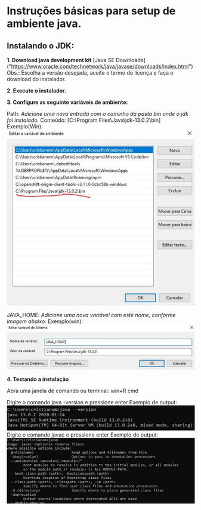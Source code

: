 # Instruções básicas para setup de ambiente java.

## Instalando o JDK:

**1. Download java development kit**
[Java SE Downloads] ("https://www.oracle.com/technetwork/java/javase/downloads/index.html")
Obs.: Escolha a versão desejada, aceite o termo de licença e faça o download do instalador.

**2. Execute o instalador.**

**3. Configure as seguinte variáveis de ambiente:**

Path: *Adicione uma nova entrada com o caminho da pasta bin onde o jdk foi instalado.*
Conteúdo: [C:\Program Files\Java\jdk-13.0.2\bin]
Exemplo(Win):
![path](/assets/images/path.JPG)

JAVA_HOME: *Adicione uma nova variável com este nome, conforme imagem abaixo:*
Exemplo(win):
![path](/assets/images/java_home.JPG)

**4. Testando a instalação**

Abra uma janela de comando ou terminal:
win+R cmd

Digite o comando java -version e pressione enter
Exemplo de output:
![path](/assets/images/java_version.JPG)
Digite o comando javac e pressione enter
Exemplo de output:
![path](/assets/images/java_c.JPG)


